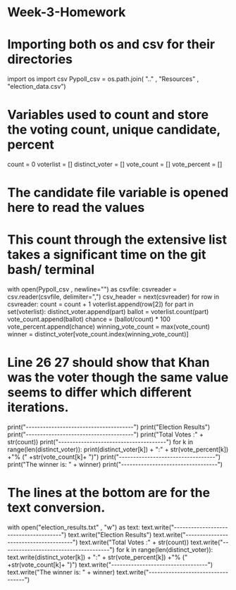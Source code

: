 # Week-3-Homework
# Importing both os and csv for their directories
import os
import csv
Pypoll_csv = os.path.join( ".." , "Resources" , "election_data.csv")
# Variables used to count and store the voting count, unique candidate, percent
count = 0
voterlist = []
distinct_voter = []
vote_count = []
vote_percent = []
# The candidate file variable is opened here to read the values
# This count through the extensive list takes a significant time on the git bash/ terminal
with open(Pypoll_csv , newline="") as csvfile:
    csvreader = csv.reader(csvfile, delimiter=",")
    csv_header = next(csvreader)
    for row in csvreader:
        count = count + 1
        voterlist.append(row[2])
        for part in set(voterlist):
            distinct_voter.append(part)
            ballot = voterlist.count(part)
            vote_count.append(ballot)
            chance = (ballot/count) * 100
            vote_percent.append(chance)
        winning_vote_count = max(vote_count)
        winner = distinct_voter[vote_count.index(winning_vote_count)]
# Line 26 27 should show that Khan was the voter though the same value seems to differ which different iterations.

print("--------------------------------------")
print("Election Results")
print("--------------------------------------")
print("Total Votes :" + str(count))
print("--------------------------------------")
for k in range(len(distinct_voter)):
    print(distinct_voter[k]) + ":" + str(vote_percent[k]) +"% (" +str(vote_count[k]+ ")")
    print("----------------------------------")
    print("The winner is: " + winner)
    print("----------------------------------")
 # The lines at the bottom are for the text conversion. 

with open("election_results.txt" , "w") as text:
     text.write("--------------------------------------")
     text.write("Election Results")
     text.write("--------------------------------------")
     text.write("Total Votes :" + str(count))
     text.write("--------------------------------------")
     for k in range(len(distinct_voter)):
         text.write(distinct_voter[k]) + ":" + str(vote_percent[k]) +"% (" +str(vote_count[k]+ ")")
     text.write("----------------------------------")
     text.write("The winner is: " + winner)
     text.write("----------------------------------")
